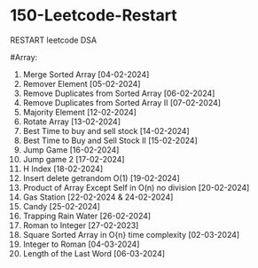 # 150-Leetcode-Restart
RESTART leetcode DSA


#Array:
1. Merge Sorted Array [04-02-2024]
2. Remover Element [05-02-2024]
3. Remove Duplicates from Sorted Array [06-02-2024]
4. Remove Duplicates from Sorted Array II [07-02-2024]
5. Majority Element [12-02-2024]
6. Rotate Array [13-02-2024]
7. Best Time to buy and sell stock [14-02-2024]
8. Best Time to Buy and Sell Stock II [15-02-2024]
9. Jump Game [16-02-2024]
10. Jump game 2 [17-02-2024]
11. H Index [18-02-2024]
12. Insert delete getrandom O(1) [19-02-2024]
13. Product of Array Except Self in O(n) no division [20-02-2024]
14. Gas Station [22-02-2024 & 24-02-2024]
15. Candy [25-02-2024]
16. Trapping Rain Water [26-02-2024]
17. Roman to Integer [27-02-2023]
18. Square Sorted Array in O{n} time complexity [02-03-2024]
19. Integer to Roman [04-03-2024]
20. Length of the Last Word [06-03-2024]

